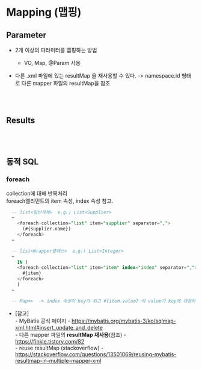 # Mapping (맵핑)

## Parameter

* 2개 이상의 파라미터를 맵핑하는 방법
  - VO, Map, @Param 사용


* 다른 .xml 파일에 있는 resultMap 을 재사용할 수 있다.
  -> namespace.id 형태로 다른 mapper 파일의 resultMap을 참조

<br><br>  

## Results


<br><br>

## 동적 SQL

### **foreach**
collection에 대해 반복처리 <br>
foreach엘리먼트의 item 속성, index 속성 참고.
<br>

``` sql
  -- list<일반객체>  e.g.) List<Supplier>
  ~
    <foreach collection="list" item="supplier" separator=",">
      (#{supplier.name})
    </foreach>
  ~

  -- list<Wrapper클래스>  e.g.) List<Integer>
  ~
    IN (
    <foreach collection="list" item="item" index="index" separator=",">
      #{item}
    </foreach>
    )
  ~

  -- Map<>  -> index 속성이 key가 되고 #{item.value} 의 value가 key에 대응하는 값이 됨.

```


* [참고] <br>
  *-* MyBatis 공식 페이지 - https://mybatis.org/mybatis-3/ko/sqlmap-xml.html#insert_update_and_delete <br>
  *-* 다른 mapper 파일의 **resultMap 재사용**(참조) - https://finkle.tistory.com/82 <br>
  *-* reuse resultMap (stackoverflow) - https://stackoverflow.com/questions/13501069/reusing-mybatis-resultmap-in-multiple-mapper-xml <br>


  
